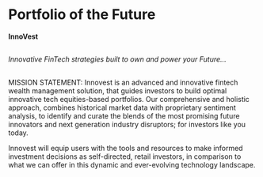 # Portfolio of the Future

**InnoVest**
##

*Innovative FinTech strategies built to own and power your Future...*
##

MISSION STATEMENT: Innovest is an advanced and innovative fintech wealth management solution, that guides investors to build optimal innovative tech equities-based portfolios. Our comprehensive and holistic approach, combines historical market data with proprietary sentiment analysis, to identify and curate the blends of the most promising future innovators and next generation industry disruptors; for investors like you today.

Innovest will equip users with the tools and resources to make informed investment decisions as self-directed, retail investors, in comparison to what we can offer in this dynamic and ever-evolving technology landscape.


